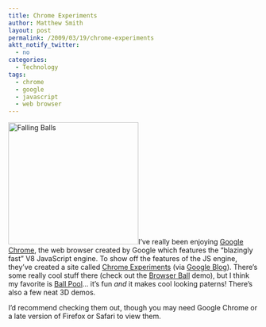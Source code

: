 ```yaml
---
title: Chrome Experiments
author: Matthew Smith
layout: post
permalink: /2009/03/19/chrome-experiments
aktt_notify_twitter:
  - no
categories:
  - Technology
tags:
  - chrome
  - google
  - javascript
  - web browser
---
```

<img class="right" title="Falling Balls" src="http://archive.digivation.net/wp-content/uploads/2009/03/balls.jpg" alt="Falling Balls" width="262" height="246" />I&#8217;ve really been enjoying [Google Chrome][1], the web browser created by Google which features the &#8220;blazingly fast&#8221; V8 JavaScript engine. To show off the features of the JS engine, they&#8217;ve created a site called [Chrome Experiments][2] (via [Google Blog][3]). There&#8217;s some really cool stuff there (check out the [Browser Ball][4] demo), but I think my favorite is [Ball Pool][5]&#8230; it&#8217;s fun *and* it makes cool looking paterns! There&#8217;s also a few neat 3D demos.

I&#8217;d recommend checking them out, though you may need Google Chrome or a late version of Firefox or Safari to view them.

 [1]: http://google.com/chrome
 [2]: http://www.chromeexperiments.com/
 [3]: http://googleblog.blogspot.com/2009/03/chrome-experiments-are-here.html
 [4]: http://www.chromeexperiments.com/detail/browser-ball/
 [5]: http://www.chromeexperiments.com/detail/ball-pool/